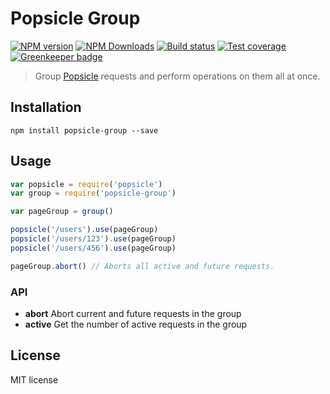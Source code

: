# Popsicle Group

[![NPM version](https://img.shields.io/npm/v/popsicle-group.svg?style=flat)](https://npmjs.org/package/popsicle-group)
[![NPM Downloads](https://img.shields.io/npm/dm/popsicle-group.svg?style=flat)](https://npmjs.org/package/popsicle-group)
[![Build status](https://img.shields.io/travis/blakeembrey/popsicle-group.svg?style=flat)](https://travis-ci.org/blakeembrey/popsicle-group)
[![Test coverage](https://img.shields.io/coveralls/blakeembrey/popsicle-group.svg?style=flat)](https://coveralls.io/r/blakeembrey/popsicle-group?branch=master)
[![Greenkeeper badge](https://badges.greenkeeper.io/blakeembrey/popsicle-group.svg)](https://greenkeeper.io/)

> Group [Popsicle](https://github.com/blakeembrey/popsicle) requests and perform operations on them all at once.

## Installation

```
npm install popsicle-group --save
```

## Usage

```js
var popsicle = require('popsicle')
var group = require('popsicle-group')

var pageGroup = group()

popsicle('/users').use(pageGroup)
popsicle('/users/123').use(pageGroup)
popsicle('/users/456').use(pageGroup)

pageGroup.abort() // Aborts all active and future requests.
```

### API

* **abort** Abort current and future requests in the group
* **active** Get the number of active requests in the group

## License

MIT license
